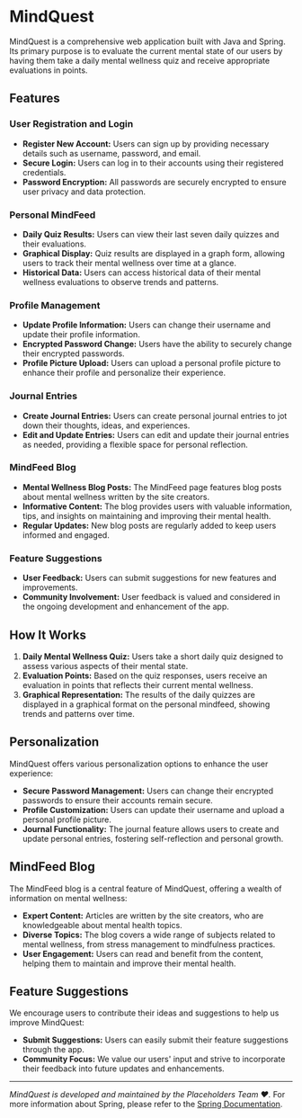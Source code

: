 # MindQuest

MindQuest is a comprehensive web application built with Java and Spring. Its primary purpose is to evaluate the current mental state of our users by having them take a daily mental wellness quiz and receive appropriate evaluations in points.

## Features

### User Registration and Login
- **Register New Account:** Users can sign up by providing necessary details such as username, password, and email.
- **Secure Login:** Users can log in to their accounts using their registered credentials.
- **Password Encryption:** All passwords are securely encrypted to ensure user privacy and data protection.

### Personal MindFeed
- **Daily Quiz Results:** Users can view their last seven daily quizzes and their evaluations.
- **Graphical Display:** Quiz results are displayed in a graph form, allowing users to track their mental wellness over time at a glance.
- **Historical Data:** Users can access historical data of their mental wellness evaluations to observe trends and patterns.

### Profile Management
- **Update Profile Information:** Users can change their username and update their profile information.
- **Encrypted Password Change:** Users have the ability to securely change their encrypted passwords.
- **Profile Picture Upload:** Users can upload a personal profile picture to enhance their profile and personalize their experience.

### Journal Entries
- **Create Journal Entries:** Users can create personal journal entries to jot down their thoughts, ideas, and experiences.
- **Edit and Update Entries:** Users can edit and update their journal entries as needed, providing a flexible space for personal reflection.

### MindFeed Blog
- **Mental Wellness Blog Posts:** The MindFeed page features blog posts about mental wellness written by the site creators.
- **Informative Content:** The blog provides users with valuable information, tips, and insights on maintaining and improving their mental health.
- **Regular Updates:** New blog posts are regularly added to keep users informed and engaged.

### Feature Suggestions
- **User Feedback:** Users can submit suggestions for new features and improvements.
- **Community Involvement:** User feedback is valued and considered in the ongoing development and enhancement of the app.

## How It Works

1. **Daily Mental Wellness Quiz:** Users take a short daily quiz designed to assess various aspects of their mental state.
2. **Evaluation Points:** Based on the quiz responses, users receive an evaluation in points that reflects their current mental wellness.
3. **Graphical Representation:** The results of the daily quizzes are displayed in a graphical format on the personal mindfeed, showing trends and patterns over time.

## Personalization

MindQuest offers various personalization options to enhance the user experience:
- **Secure Password Management:** Users can change their encrypted passwords to ensure their accounts remain secure.
- **Profile Customization:** Users can update their username and upload a personal profile picture.
- **Journal Functionality:** The journal feature allows users to create and update personal entries, fostering self-reflection and personal growth.

## MindFeed Blog

The MindFeed blog is a central feature of MindQuest, offering a wealth of information on mental wellness:
- **Expert Content:** Articles are written by the site creators, who are knowledgeable about mental health topics.
- **Diverse Topics:** The blog covers a wide range of subjects related to mental wellness, from stress management to mindfulness practices.
- **User Engagement:** Users can read and benefit from the content, helping them to maintain and improve their mental health.

## Feature Suggestions

We encourage users to contribute their ideas and suggestions to help us improve MindQuest:
- **Submit Suggestions:** Users can easily submit their feature suggestions through the app.
- **Community Focus:** We value our users' input and strive to incorporate their feedback into future updates and enhancements.

---



*MindQuest is developed and maintained by the Placeholders Team ❤️.*
For more information about Spring, please refer to the [Spring Documentation](https://spring.io/projects).
